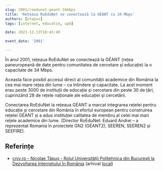 ```yaml
---
slug: 2001/roedunet-geant-34mbps
title: 'Rețeaua RoEduNet se conectează la GÉANT cu 34 Mbps'
authors: [ntapus]
tags: [internet, educatie, upb]

date: 2023-12-13T18:43:49

event_date: '2001'

---
```


În anul 2001, rețeaua RoEduNet se conectează la GÉANT
(rețea paneuropeană de date pentru comunitatea de cercetare și educație)
la o capacitate de 34 Mbps.

<!-- truncate -->

Aceasta face posibil accesul direct al comunității academice din
România la cea mai mare rețea din lume – ca întindere și capacitate.
La acel moment erau peste 3000 de instituții de educație și cercetare
din peste 30 de țări, cuprinzând 28 de rețele naționale ale educației
și cercetării.

Conectarea RoEduNet la rețeaua GÉANT a marcat integrarea rețelei pentru
educație și cercetare din România în efortul european pentru construirea
rețelei GÉANT și a adus instituției calitatea de membru al celei mai mari
rețele academice din lume. (Director RoEduNet: Eduard Andrei – a
reprezentat Romania în proiectele GN2 (GÉANT2), SEEREN, SEEREN2 și SEEFIRE).

## Referințe

- [cniv.ro - Nicolae Tăpuș - Rolul Universității Politehnica din București la Dezvoltarea Internetului în România](https://cniv.ro/documents/26/CNIV_Volum_Aniversar_2023_-_Versiune_Online_DPxioQg.pdf) (arhivat [local](https://cronica-it.github.io/arhiva/#2023))
